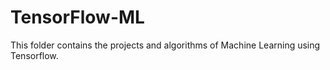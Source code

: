 # TensorFlow-ML
This folder contains the projects and algorithms of Machine Learning using Tensorflow.
